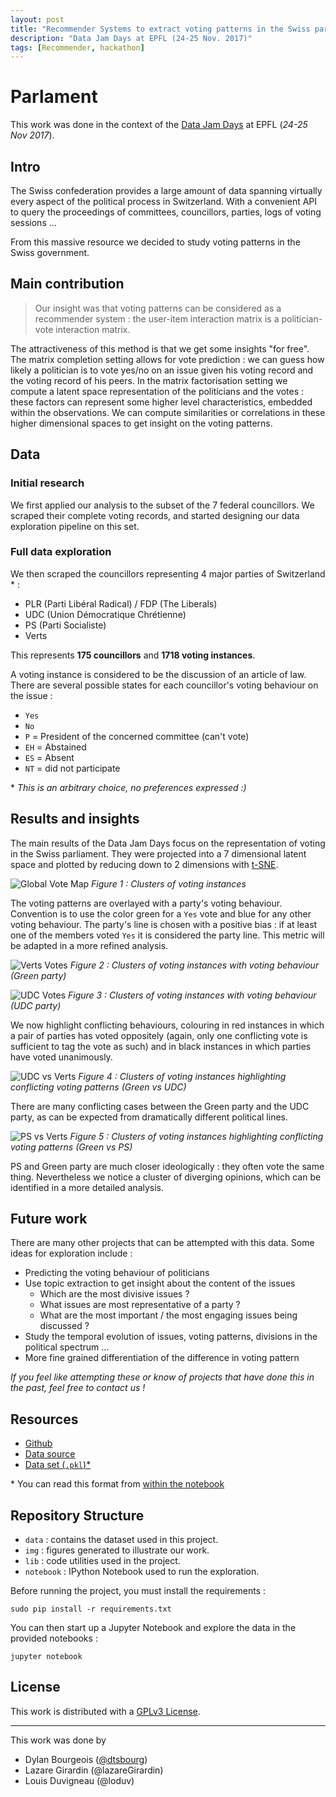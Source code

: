 ```yaml
---
layout: post
title: "Recommender Systems to extract voting patterns in the Swiss parliament"
description: "Data Jam Days at EPFL (24-25 Nov. 2017)"
tags: [Recommender, hackathon]
---
```


# Parlament

This work was done in the context of the [Data Jam Days](http://datajamdays.org/) at EPFL
(*24-25 Nov 2017*).

## Intro

The Swiss confederation provides a large amount of data spanning virtually
every aspect of the political process in Switzerland. With a convenient API
to query the proceedings of committees, councillors, parties, logs of voting sessions ...

From this massive resource we decided to study voting patterns in the Swiss
government.


## Main contribution

> Our insight was that voting patterns can be considered as a recommender
system : the user-item interaction matrix is a politician-vote interaction
matrix.

The attractiveness of this method is that we get some insights "for free".
The matrix completion setting allows for vote prediction : we can guess how
likely a politician is to vote yes/no on an issue given his voting record and
the voting record of his peers.
In the matrix factorisation setting we compute a latent space representation
of the politicians and the votes : these factors can represent some higher level
characteristics, embedded within the observations. We can compute similarities
or correlations in these higher dimensional spaces to get insight on the voting
patterns.

## Data
### Initial research

We first applied our analysis to the subset of the 7 federal councillors. We
scraped their complete voting records, and started designing our data exploration
pipeline on this set.

### Full data exploration

We then scraped the councillors representing 4 major parties of Switzerland * :

* PLR (Parti Libéral Radical) / FDP (The Liberals)
* UDC (Union Démocratique Chrétienne)
* PS (Parti Socialiste)
* Verts

This represents **175 councillors** and **1718 voting instances**.

A voting instance is considered to be the discussion of an article of law. There
are several possible states for each councillor's voting behaviour on the issue :

* `Yes`
* `No`
* `P`  = President of the concerned committee (can't vote)
* `EH` = Abstained
* `ES` = Absent
* `NT` = did not participate

\* *This is an arbitrary choice, no preferences expressed :)*

## Results and insights

The main results of the Data Jam Days focus on the representation of voting
in the Swiss parliament. They were projected into a 7 dimensional latent space
and plotted by reducing down to 2 dimensions with [t-SNE](https://lvdmaaten.github.io/tsne/).

![Global Vote Map](https://github.com/lazareGirardin/DataJamDays/blob/master/img/Global_Vote_map.png?raw=true)
*Figure 1 : Clusters of voting instances*

The voting patterns are overlayed with a party's voting behaviour. Convention
is to use the color green for a `Yes` vote and blue for any other voting behaviour.
The party's line is chosen with a positive bias : if at least one of the members
voted `Yes` it is considered the party line. This metric will be adapted in a more
refined analysis.

![Verts Votes](https://github.com/lazareGirardin/DataJamDays/blob/master/img/Verts_votes.png?raw=true)
*Figure 2 : Clusters of voting instances with voting behaviour (Green party)*

![UDC Votes](https://github.com/lazareGirardin/DataJamDays/blob/master/img/UDC_votes.png?raw=true)
*Figure 3 : Clusters of voting instances with voting behaviour (UDC party)*

We now highlight conflicting behaviours, colouring in red instances in which a pair of
parties has voted oppositely (again, only one conflicting vote is sufficient to
tag the vote as such) and in black instances in which parties have voted unanimously.

![UDC vs Verts](https://github.com/lazareGirardin/DataJamDays/blob/master/img/UDC_vs_Verts_votes.png?raw=true)
*Figure 4 : Clusters of voting instances highlighting conflicting voting patterns (Green vs UDC)*

There are many conflicting cases between the Green party and the UDC party, as can be expected
from dramatically different political lines.

![PS vs Verts](https://github.com/lazareGirardin/DataJamDays/blob/master/img/PS_vs_Verts_votes.png?raw=true)
*Figure 5 : Clusters of voting instances highlighting conflicting voting patterns (Green vs PS)*

PS and Green party are much closer ideologically : they often vote the same thing.
Nevertheless we notice a cluster of diverging opinions, which can be identified in
a more detailed analysis.

## Future work

There are many other projects that can be attempted with this data. Some ideas
for exploration include :

* Predicting the voting behaviour of politicians
* Use topic extraction to get insight about the content of the issues
    * Which are the most divisive issues ?
    * What issues are most representative of a party ?
    * What are the most important / the most engaging issues being discussed ?
* Study the temporal evolution of issues, voting patterns, divisions in the political spectrum ...
* More fine grained differentiation of the difference in voting pattern

*If you feel like attempting these or know of projects that have done this in the
past, feel free to contact us !*

## Resources

* [Github](https://github.com/lazareGirardin/DataJamDays)
* [Data source](http://ws-old.parlament.ch/)
* [Data set (`.pkl`)\*](https://github.com/lazareGirardin/DataJamDays/blob/master/parlement_votes_5pages.pkl)

\* You can read this format from [within the notebook](https://pandas.pydata.org/pandas-docs/stable/generated/pandas.read_pickle.html)

## Repository Structure

* `data` : contains the dataset used in this project.
* `img` : figures generated to illustrate our work.
* `lib` : code utilities used in the project.
* `notebook` : IPython Notebook used to run the exploration.

Before running the project, you must install the requirements :

`sudo pip install -r requirements.txt`

You can then start up a Jupyter Notebook and explore the data in the
provided notebooks :

`jupyter notebook`

## License

This work is distributed with a [GPLv3 License](https://www.gnu.org/licenses/gpl.html).

---

This work was done by

* Dylan Bourgeois ([@dtsbourg](https://twitter.com/dtsbourg))
* Lazare Girardin (@lazareGirardin)
* Louis Duvigneau (@loduv)

